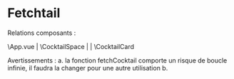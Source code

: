 # Fetchtail

Relations composants :

\App.vue
| \CocktailSpace
| | \CocktailCard

Avertissements :
a. la fonction fetchCocktail comporte un risque de boucle infinie, il faudra la changer pour une autre utilisation
b.
